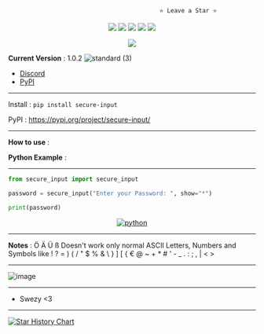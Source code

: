                                                ⭐ Leave a Star ⭐
<p align="center">
 <img src="https://img.shields.io/github/stars/SwezyDev/secure_input.svg?style=for-the-badge"/>

  <img src="https://img.shields.io/github/issues/SwezyDev/secure_input.svg?style=for-the-badge"/>

  <img src="https://img.shields.io/github/license/SwezyDev/secure_input.svg?style=for-the-badge"/>

  <img src="https://img.shields.io/github/forks/SwezyDev/secure_input.svg?style=for-the-badge"/>

  <img src="https://img.shields.io/github/contributors/SwezyDev/secure_input.svg?style=for-the-badge"/>

</p>
<p align="center">
<p align='center'><a href="https://awesome.re"><img src="https://awesome.re/badge.svg" ></p></a>
</p>

__Current Version__ : 1.0.2
![standard (3)](https://github.com/SwezyDev/secure_input/assets/109398018/72249ff7-eb81-4dbf-b9d9-accf1b359e65)
- [Discord](https://discord.gg/KkxjCe8Fg2)
- [PyPI](https://pypi.org/project/secure-input/)

---------------------------------------

Install : ```pip install secure-input```

PyPI : https://pypi.org/project/secure-input/

---------------------------------------

__How to use__ :

**Python Example** : 

---------------------------------------
```py
from secure_input import secure_input

password = secure_input("Enter your Password: ", show="*")

print(password)
```
<p align="center">
    <a href="https://github.com/alwinw?tab=repositories&language=python" target="_blank"><img alt="python" src="https://img.shields.io/badge/-python-3776AB?style=flat-square&logo=Python&logoColor=white"></a>
</p>

---------------------------------------

__Notes__ : Ö Ä Ü ß Doesn't work only normal ASCII Letters, Numbers and Symbols like ! ? = ) ( / " $ % & \ } ] [ { € @ ~ + * # ' - _ . : ; , | < >

---------------------------------------

![image](https://github.com/SwezyDev/secure_input/assets/109398018/ee99a27d-21b0-4b73-a88c-c97811d43b3d)

---------------------------------------

- Swezy <3

---------------------------------------

<a href="https://star-history.com/#SwezyDev/secure_input&Date">
  <picture>
    <source media="(prefers-color-scheme: dark)" srcset="https://api.star-history.com/svg?repos=SwezyDev/secure_input&type=Date&theme=dark" />
    <source media="(prefers-color-scheme: light)" srcset="https://api.star-history.com/svg?repos=SwezyDev/secure_input&type=Date" />
    <img alt="Star History Chart" src="https://api.star-history.com/svg?repos=SwezyDev/secure_input&type=Date" />
  </picture>
</a>

